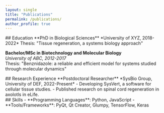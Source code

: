 ```yaml
---
layout: single
title: "Publications"
permalink: /publications/
author_profile: true
---
```



<div markdown="1" class="notice--info">
## Education
**PhD in Biological Sciences**  
*University of XYZ, 2018-2022*  
Thesis: "Tissue regeneration, a systems biology approach"

**Bachelor/MSc in Biotechnology and Molecular Biology**  
*University of ABC, 2012-2017*  
Thesis: "Benznidazole: a reliable and efficient model for systems studied through molecular dynamics"
</div>

<div markdown="1" class="notice--success">
## Research Experience
**Postdoctoral Researcher**  
*SysBio Group, University of DEF, 2022-Present*  
- Developing SysVert, a software for cellular tissue studies.
- Published research on spinal cord regeneration in axolotls in eLife.
</div>

<div markdown="1" class="notice--warning">
## Skills
- **Programming Languages**: Python, JavaScript
- **Tools/Frameworks**: PyQt, Qt Creator, Glumpy, TensorFlow, Keras
</div>